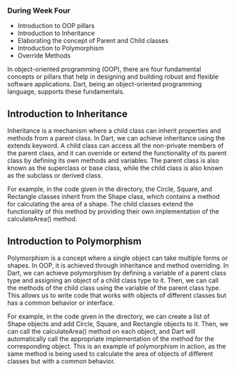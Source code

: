 
### During Week Four

- Introduction to OOP pillars
- Introduction to Inheritance
- Elaborating the concept of Parent and Child classes
- Introduction to Polymorphism
- Override Methods

In object-oriented programming (OOP), there are four fundamental concepts or pillars that help in designing and building robust and flexible software applications. Dart, being an object-oriented programming language, supports these fundamentals.

## Introduction to Inheritance

Inheritance is a mechanism where a child class can inherit properties and methods from a parent class. In Dart, we can achieve inheritance using the extends keyword. A child class can access all the non-private members of the parent class, and it can override or extend the functionality of its parent class by defining its own methods and variables. The parent class is also known as the superclass or base class, while the child class is also known as the subclass or derived class.

For example, in the code given in the directory, the Circle, Square, and Rectangle classes inherit from the Shape class, which contains a method for calculating the area of a shape. The child classes extend the functionality of this method by providing their own implementation of the calculateArea() method.

## Introduction to Polymorphism

Polymorphism is a concept where a single object can take multiple forms or shapes. In OOP, it is achieved through inheritance and method overriding. In Dart, we can achieve polymorphism by defining a variable of a parent class type and assigning an object of a child class type to it. Then, we can call the methods of the child class using the variable of the parent class type. This allows us to write code that works with objects of different classes but has a common behavior or interface.

For example, in the code given in the directory, we can create a list of Shape objects and add Circle, Square, and Rectangle objects to it. Then, we can call the calculateArea() method on each object, and Dart will automatically call the appropriate implementation of the method for the corresponding object. This is an example of polymorphism in action, as the same method is being used to calculate the area of objects of different classes but with a common behavior.